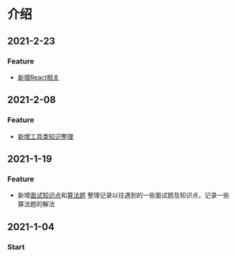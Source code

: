 # 介绍

## 2021-2-23

### Feature

* [新增React相关](react-xiang-guan-1/)

## 2021-2-08

### Feature

* [新增工具类知识整理](gong-ju-lei-zhi-shi-zheng-li-1/)

## 2021-1-19

### Feature

* 新增[面试知识点](js-fu-zhi-zi-ding-yi-nei-rong/)和[算法题](suan-fa-ti-1/) 整理记录以往遇到的一些面试题及知识点，记录一些算法题的解法

## 2021-1-04

### Start

